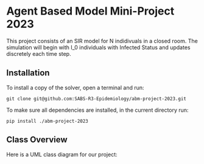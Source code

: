 # Agent Based Model Mini-Project 2023

This project consists of an SIR model for N indidivuals in a closed room. The simulation will begin with I_0 individuals with Infected Status and updates discretely each time step.

## Installation

To install a copy of the solver, open a terminal and run:

	git clone git@github.com:SABS-R3-Epidemiology/abm-project-2023.git

To make sure all dependencies are installed, in the current directory run:

	pip install ./abm-project-2023

 ## Class Overview

 Here is a UML class diagram for our project:
